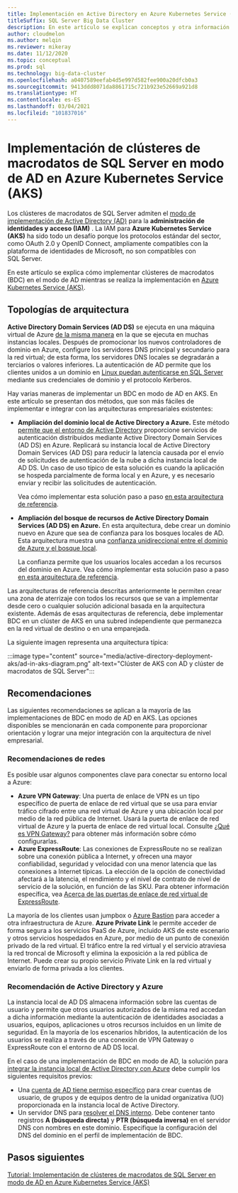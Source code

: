 ```yaml
---
title: Implementación en Active Directory en Azure Kubernetes Service (AKS)
titleSuffix: SQL Server Big Data Cluster
description: En este artículo se explican conceptos y otra información de planeamiento relativos a la implementación de clústeres de macrodatos de SQL Server en el modo de AD en Azure Kubernetes Service (AKS).
author: cloudmelon
ms.author: melqin
ms.reviewer: mikeray
ms.date: 11/12/2020
ms.topic: conceptual
ms.prod: sql
ms.technology: big-data-cluster
ms.openlocfilehash: a0407589eefab4d5e997d582fee900a20dfcb0a3
ms.sourcegitcommit: 9413ddd8071da8861715c721b923e52669a921d8
ms.translationtype: HT
ms.contentlocale: es-ES
ms.lasthandoff: 03/04/2021
ms.locfileid: "101837016"
---
```

# <a name="deploy-sql-server-big-data-clusters-in-ad-mode-on-azure-kubernetes-services-aks"></a>Implementación de clústeres de macrodatos de SQL Server en modo de AD en Azure Kubernetes Service (AKS)

Los clústeres de macrodatos de SQL Server admiten el [modo de implementación de Active Directory (AD)](./active-directory-prerequisites.md) para la **administración de identidades y acceso (IAM)** . La IAM para **Azure Kubernetes Service (AKS)** ha sido todo un desafío porque los protocolos estándar del sector, como OAuth 2.0 y OpenID Connect, ampliamente compatibles con la plataforma de identidades de Microsoft, no son compatibles con SQL Server.  

En este artículo se explica cómo implementar clústeres de macrodatos (BDC) en el modo de AD mientras se realiza la implementación en [Azure Kubernetes Service (AKS)](/azure/aks/intro-kubernetes). 

## <a name="architecture-topologies"></a>Topologías de arquitectura

**Active Directory Domain Services (AD DS)** se ejecuta en una máquina virtual de Azure [de la misma manera](/windows-server/identity/ad-ds/deploy/virtual-dc/adds-on-azure-vm) en la que se ejecuta en muchas instancias locales.  Después de promocionar los nuevos controladores de dominio en Azure, configure los servidores DNS principal y secundario para la red virtual; de esta forma, los servidores DNS locales se degradarán a terciarios o valores inferiores. La autenticación de AD permite que los clientes unidos a un dominio en [Linux puedan autenticarse en SQL Server](../linux/sql-server-linux-active-directory-auth-overview.md) mediante sus credenciales de dominio y el protocolo Kerberos.

Hay varias maneras de implementar un BDC en modo de AD en AKS.  En este artículo se presentan dos métodos, que son más fáciles de implementar e integrar con las arquitecturas empresariales existentes:

* **Ampliación del dominio local de Active Directory a Azure.** Este método [permite que el entorno de Active Directory](/azure/architecture/reference-architectures/identity/adds-extend-domain) proporcione servicios de autenticación distribuidos mediante Active Directory Domain Services (AD DS) en Azure. Replicará su instancia local de Active Directory Domain Services (AD DS) para reducir la latencia causada por el envío de solicitudes de autenticación de la nube a dicha instancia local de AD DS. Un caso de uso típico de esta solución es cuando la aplicación se hospeda parcialmente de forma local y en Azure, y es necesario enviar y recibir las solicitudes de autenticación.

   Vea cómo implementar esta solución paso a paso [en esta arquitectura de referencia](https://github.com/mspnp/identity-reference-architectures/tree/master/adds-extend-domain).

* **Ampliación del bosque de recursos de Active Directory Domain Services (AD DS) en Azure.** En esta arquitectura, debe crear un dominio nuevo en Azure que sea de confianza para los bosques locales de AD. Esta arquitectura muestra una [confianza unidireccional entre el dominio de Azure y el bosque local](/azure/architecture/reference-architectures/identity/adds-forest).

   La confianza permite que los usuarios locales accedan a los recursos del dominio en Azure. Vea cómo implementar esta solución paso a paso [en esta arquitectura de referencia](https://github.com/mspnp/identity-reference-architectures/tree/master/adds-forest).

Las arquitecturas de referencia descritas anteriormente le permiten crear una zona de aterrizaje con todos los recursos que se van a implementar desde cero o cualquier solución adicional basada en la arquitectura existente. Además de esas arquitecturas de referencia, debe implementar BDC en un clúster de AKS en una subred independiente que permanezca en la red virtual de destino o en una emparejada.

La siguiente imagen representa una arquitectura típica:

:::image type="content" source="media/active-directory-deployment-aks/ad-in-aks-diagram.png" alt-text="Clúster de AKS con AD y clúster de macrodatos de SQL Server":::

## <a name="recommendations"></a>Recomendaciones

Las siguientes recomendaciones se aplican a la mayoría de las implementaciones de BDC en modo de AD en AKS. Las opciones disponibles se mencionarán en cada componente para proporcionar orientación y lograr una mejor integración con la arquitectura de nivel empresarial.

### <a name="networking-recommendations"></a>Recomendaciones de redes

Es posible usar algunos componentes clave para conectar su entorno local a Azure:

* **Azure VPN Gateway**: Una puerta de enlace de VPN es un tipo específico de puerta de enlace de red virtual que se usa para enviar tráfico cifrado entre una red virtual de Azure y una ubicación local por medio de la red pública de Internet. Usará la puerta de enlace de red virtual de Azure y la puerta de enlace de red virtual local. Consulte [¿Qué es VPN Gateway?](/azure/vpn-gateway/vpn-gateway-about-vpngateways) para obtener más información sobre cómo configurarlas.
* **Azure ExpressRoute**: Las conexiones de ExpressRoute no se realizan sobre una conexión pública a Internet, y ofrecen una mayor confiabilidad, seguridad y velocidad con una menor latencia que las conexiones a Internet típicas. La elección de la opción de conectividad afectará a la latencia, el rendimiento y el nivel de contrato de nivel de servicio de la solución, en función de las SKU. Para obtener información específica, vea [Acerca de las puertas de enlace de red virtual de ExpressRoute](/azure/expressroute/expressroute-about-virtual-network-gateways).

La mayoría de los clientes usan jumpbox o [Azure Bastion](/azure/bastion/bastion-overview) para acceder a otra infraestructura de Azure. **Azure Private Link** le permite acceder de forma segura a los servicios PaaS de Azure, incluido AKS de este escenario y otros servicios hospedados en Azure, por medio de un punto de conexión privado de la red virtual. El tráfico entre la red virtual y el servicio atraviesa la red troncal de Microsoft y elimina la exposición a la red pública de Internet. Puede crear su propio servicio Private Link en la red virtual y enviarlo de forma privada a los clientes.

### <a name="active-directory-and-azure-recommendation"></a>Recomendación de Active Directory y Azure

La instancia local de AD DS almacena información sobre las cuentas de usuario y permite que otros usuarios autorizados de la misma red accedan a dicha información mediante la autenticación de identidades asociadas a usuarios, equipos, aplicaciones u otros recursos incluidos en un límite de seguridad. En la mayoría de los escenarios híbridos, la autenticación de los usuarios se realiza a través de una conexión de VPN Gateway o ExpressRoute con el entorno de AD DS local.  

En el caso de una implementación de BDC en modo de AD, la solución para [integrar la instancia local de Active Directory con Azure](/azure/architecture/reference-architectures/identity/) debe cumplir los siguientes requisitos previos:

* Una [cuenta de AD tiene permiso específico](active-directory-prerequisites.md) para crear cuentas de usuario, de grupos y de equipos dentro de la unidad organizativa (UO) proporcionada en la instancia local de Active Directory.
* Un servidor DNS para [resolver el DNS interno](active-directory-dns-reconciliation.md). Debe contener tanto registros **A (búsqueda directa)** y **PTR (búsqueda inversa)** en el servidor DNS con nombres en este dominio. Especifique la configuración del DNS del dominio en el perfil de implementación de BDC.  

## <a name="next-steps"></a>Pasos siguientes

[Tutorial: Implementación de clústeres de macrodatos de SQL Server en modo de AD en Azure Kubernetes Service (AKS)](active-directory-deployment-aks-tutorial.md)